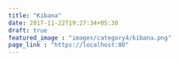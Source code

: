 ```yaml
---
title: "Kibana"
date: 2017-11-22T19:27:34+05:30
draft: true
featured_image : "images/category4/kibana.png"
page_link : "https://localhost:80"
---
```


